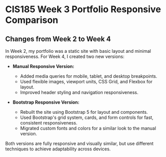 
# CIS185 Week 3 Portfolio Responsive Comparison

## Changes from Week 2 to Week 4

In Week 2, my portfolio was a static site with basic layout and minimal responsiveness. For Week 4, I created two new versions:

- **Manual Responsive Version:**
	- Added media queries for mobile, tablet, and desktop breakpoints.
	- Used flexible images, viewport units, CSS Grid, and Flexbox for layout.
	- Improved header styling and navigation responsiveness.

- **Bootstrap Responsive Version:**
	- Rebuilt the site using Bootstrap 5 for layout and components.
	- Used Bootstrap's grid system, cards, and form controls for fast, consistent responsiveness.
	- Migrated custom fonts and colors for a similar look to the manual version.

Both versions are fully responsive and visually similar, but use different techniques to achieve adaptability across devices.


